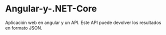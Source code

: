 # Angular-y-.NET-Core
Aplicación web en angular y un API. Este API puede devolver los resultados en formato JSON.
